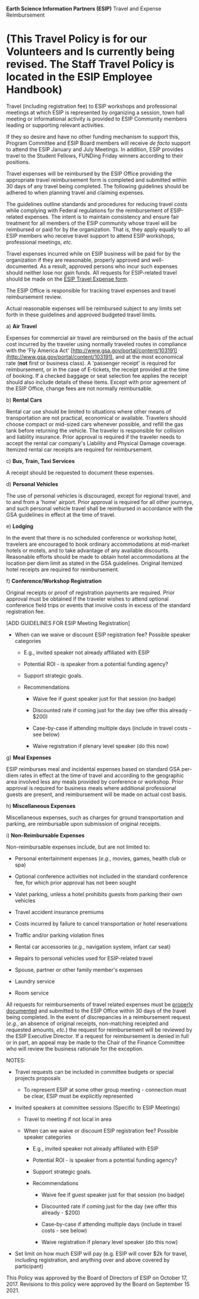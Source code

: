 **Earth Science Information Partners (ESIP)** Travel and Expense Reimbursement

(This Travel Policy is for our Volunteers and Is currently being revised.  The Staff Travel Policy is located in the ESIP Employee Handbook)
==============================================================================

Travel (including registration fee) to ESIP workshops and professional
meetings at which ESIP is represented by organizing a session, town hall
meeting or informational activity is provided to ESIP Community members
leading or supporting relevant activities.

If they so desire and have no other funding mechanism to support this,
Program Committee and ESIP Board members will receive *de facto* support
to attend the ESIP January and July Meetings. In addition, ESIP
provides travel to the Student Fellows, FUNDing Friday winners according
to their positions.

Travel expenses will be reimbursed by the ESIP Office providing the
appropriate travel reimbursement form is completed and submitted within
30 days of any travel being completed. The following guidelines should
be adhered to when planning travel and claiming expenses.

The guidelines outline standards and procedures for reducing travel
costs while complying with Federal regulations for the reimbursement of
ESIP-related expenses. The intent is to maintain consistency and ensure
fair treatment for all members of the ESIP community whose travel will
be reimbursed or paid for by the organization. That is, they apply
equally to all ESIP members who receive travel support to attend ESIP
workshops, professional meetings, *etc*.

Travel expenses incurred while on ESIP business will be paid for by the
organization if they are reasonable, properly approved and
well-documented. As a result, approved persons who incur such expenses
should neither lose nor gain funds. All requests for ESIP-related travel
should be made on the [ESIP Travel Expense
form](https://drive.google.com/open?id=1A4W-U4UEhi8dP5tX5tpUh3kloxCdpHov).

The ESIP Office is responsible for tracking travel expenses and travel
reimbursement review.

Actual reasonable expenses will be reimbursed subject to any limits set
forth in these guidelines and approved budgeted travel limits.

a) **Air Travel**

Expenses for commercial air travel are reimbursed on the basis of the
actual cost incurred by the traveler using normally traveled routes in
compliance with the 'Fly America Act'
[http://www.gsa.gov/portal/content/103191](http://www.gsa.gov/portal/content/103191),
and at the most economical rate (__not__ first or business
class). A 'passenger receipt' is required for reimbursement, or in the
case of E-tickets, the receipt provided at the time of booking. If a
checked baggage or seat selection fee applies the receipt should also
include details of these items. Except with prior agreement of the ESIP
Office, change fees are not normally reimbursable.

b) **Rental Cars**

Rental car use should be limited to situations where other means of
transportation are not practical, economical or available. Travelers
should choose compact or mid-sized cars whenever possible, and refill
the gas tank before returning the vehicle. The traveler is responsible
for collision and liability insurance. Prior approval is required if the
traveler needs to accept the rental car company's Liability and Physical
Damage coverage. Itemized rental car receipts are required for
reimbursement.

c) **Bus, Train, Taxi Services**

A receipt should be requested to document these expenses.

d) **Personal Vehicles**

The use of personal vehicles is discouraged, except for regional travel,
and to and from a 'home' airport. Prior approval is required for all
other journeys, and such personal vehicle travel shall be reimbursed in
accordance with the GSA guidelines in effect at the time of travel.

e) **Lodging**

In the event that there is no scheduled conference or workshop hotel,
travelers are encouraged to book ordinary accommodations at mid-market
hotels or motels, and to take advantage of any available discounts.
Reasonable efforts should be made to obtain hotel accommodations at the
location per diem limit as stated in the GSA guidelines. Original
itemized hotel receipts are required for reimbursement.

f) **Conference/Workshop Registration**

Original receipts or proof of registration payments are required. Prior
approval must be obtained if the traveler wishes to attend optional
conference field trips or events that involve costs in excess of the
standard registration fee.

\[ADD GUIDELINES FOR ESIP Meeting Registration\]

-   When can we waive or discount ESIP registration fee? Possible speaker categories

    -   E.g., invited speaker not already affiliated with ESIP

    -   Potential ROI - is speaker from a potential funding agency?

    -   Support strategic goals.

    -   Recommendations

        -   Waive fee if guest speaker just for that session (no badge)

        -   Discounted rate if coming just for the day (we offer this already - \$200)

        -   Case-by-case if attending multiple days (include in travel costs - see below)

        -   Waive registration if plenary level speaker (do this now)

g) **Meal Expenses**

ESIP reimburses meal and incidental expenses based on standard GSA
per-diem rates in effect at the time of travel and according to the
geographic area involved less any meals provided by conference or
workshop. Prior approval is required for business meals where additional
professional guests are present, and reimbursement will be made on
actual cost basis.

h) **Miscellaneous Expenses**

Miscellaneous expenses, such as charges for ground transportation and
parking, are reimbursable upon submission of original receipts.

i) **Non-Reimbursable Expenses**

Non-reimbursable expenses include, but are not limited to:

-   Personal entertainment expenses (*e.g.*, movies, games, health club or spa)

-   Optional conference activities not included in the standard conference fee, for which prior approval has not been sought

-   Valet parking, unless a hotel prohibits guests from parking their own vehicles

-   Travel accident insurance premiums

-   Costs incurred by failure to cancel transportation or hotel reservations

-   Traffic and/or parking violation fines

-   Rental car accessories (*e.g.*, navigation system, infant car seat)

-   Repairs to personal vehicles used for ESIP-related travel

-   Spouse, partner or other family member's expenses

-   Laundry service

-   Room service

All requests for reimbursements of travel related expenses must be
[properly
documented](https://drive.google.com/open?id=1A4W-U4UEhi8dP5tX5tpUh3kloxCdpHov)
and submitted to the ESIP Office within 30 days of the travel being
completed. In the event of discrepancies in a reimbursement request
(*e.g.*, an absence of original receipts, non-matching receipted and
requested amounts, *etc.*) the request for reimbursement will be
reviewed by the ESIP Executive Director. If a request for reimbursement
is denied in full or in part, an appeal may be made to the Chair of the
Finance Committee who will review the business rationale for the
exception.

NOTES:

-   Travel requests can be included in committee budgets or special projects proposals

    -   To represent ESIP at some other group meeting - connection must be clear, ESIP must be explicitly represented

-   Invited speakers at committee sessions (Specific to ESIP Meetings)

    -   Travel to meeting if not local in area

    -   When can we waive or discount ESIP registration fee? Possible speaker categories

        -   E.g., invited speaker not already affiliated with ESIP

        -   Potential ROI - is speaker from a potential funding agency?

        -   Support strategic goals.

        -   Recommendations

            -   Waive fee if guest speaker just for that session (no badge)

            -   Discounted rate if coming just for the day (we offer this already - $200)

            -   Case-by-case if attending multiple days (include in travel costs - see below)

            -   Waive registration if plenary level speaker (do this now)

-   Set limit on how much ESIP will pay (e.g. ESIP will cover \$2k for travel, including registration, and anything over and above covered by participant)

This Policy was approved by the Board of Directors of ESIP on October 17, 2017. Revisions to this policy were approved by the Board on September 15 2021.
